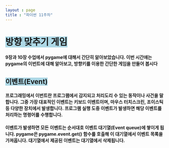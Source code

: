 ```yaml
---
layout : page
title : "파이썬 11주차"
---
```

# <span style='background-color:lightblue;'> 방향 맞추기 게임 </span>
#### 9장과 10장 수업에서 pygame에 대해서 간단히 알아보았습니다. 이번 시간에는 pygame의 이번트에 대해 알아보고, 방향키를 이용한 간단한 게임을 만들어 봅시다
## <span style='background-color:lightblue;'> 이벤트(Event) </span>
#### 프로그래밍에서 이번트란 프로그램에서 감지되고 처리도리 수 있는 동작이나 사건을 말합니다. 그중 가장 대표적인 이벤트는 키보드 이벤트이며, 마우스 터치스크린, 조이스틱 등 다양한 장치에서 발생합니다. 프로그램 실행 도중 이벤트가 발생하면 해당 이벤트를 처리하는 명령어를 수행합니다.
#### 이벤트가 발생하면 모든 이벤트는 순서대호 이벤트 대기열(Event queue)에 쌓이게 됩니다. pygame은 pygame.event.get() 함수를 호출해 이 대기열에서 이벤트 목록을 가져옵니다. 대기열에서 제공된 이벤트는 대기열에서 삭제됩니다.
